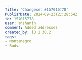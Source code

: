 ```yaml
---
Title: 'Changeset #157015778'
PublishDate: 2024-09-23T22:28:54Z
id: 157015778
user: anshanin
comment: Added addresses
created_by: iD 2.30.2
tags:
- Montenegro
- Budva

---
```

